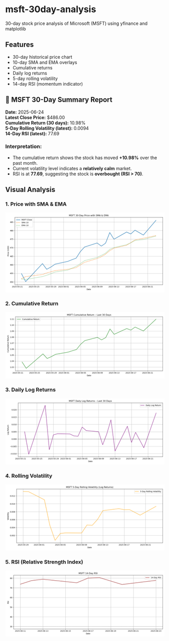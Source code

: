 # msft-30day-analysis
30-day stock price analysis of Microsoft (MSFT) using yfinance and matplotlib

## Features
- 30-day historical price chart
- 10-day SMA and EMA overlays
- Cumulative returns
- Daily log returns
- 5-day rolling volatility
- 14-day RSI (momentum indicator)

## 📄 MSFT 30-Day Summary Report
**Date:** 2025-06-24  
**Latest Close Price:** $486.00  
**Cumulative Return (30 days):** 10.98%  
**5-Day Rolling Volatility (latest):** 0.0094  
**14-Day RSI (latest):** 77.69

### Interpretation:
- The cumulative return shows the stock has moved **+10.98%** over the past month.  
- Current volatility level indicates a **relatively calm** market.  
- RSI is at **77.69**, suggesting the stock is **overbought (RSI > 70)**.

## Visual Analysis

### 1. Price with SMA & EMA
![SMA & EMA](images/plot1_price_sma_ema.png)

### 2. Cumulative Return
![Cumulative Return](images/plot2_cumulative_return.png)

### 3. Daily Log Returns
![Log Returns](images/plot3_log_returns.png)

### 4. Rolling Volatility
![Rolling Volatility](images/plot4_rolling_volatility.png)

### 5. RSI (Relative Strength Index)
![RSI](images/plot5_rsi.png)
